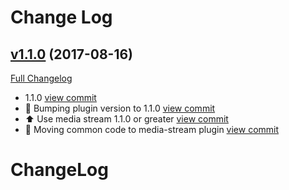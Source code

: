 # Change Log

## [v1.1.0](https://github.com/git@github.com:phonegap/phonegap-plugin-image-capture/tree/v1.1.0) (2017-08-16)
[Full Changelog](https://github.com/git@github.com:phonegap/phonegap-plugin-image-capture/compare/v1.0.0...v1.1.0)

- 1.1.0 [view commit](http://github.com/git@github.com:phonegap/phonegap-plugin-image-capture/commit/6a799e491bce1a7affdfa0c57276d70a9be81b45)
- :bookmark: Bumping plugin version to 1.1.0 [view commit](http://github.com/git@github.com:phonegap/phonegap-plugin-image-capture/commit/135335cc18dfbc25a266d9ae2f9b5fa4d0a0b130)
- :arrow_up: Use media stream 1.1.0 or greater [view commit](http://github.com/git@github.com:phonegap/phonegap-plugin-image-capture/commit/5d582f13ce92828bf73f57f4c03b02283efdc5a9)
- :hammer: Moving common code to media-stream plugin [view commit](http://github.com/git@github.com:phonegap/phonegap-plugin-image-capture/commit/c7919fc1badb027e2c3aae858e7e4a10c0154f53)

# ChangeLog

